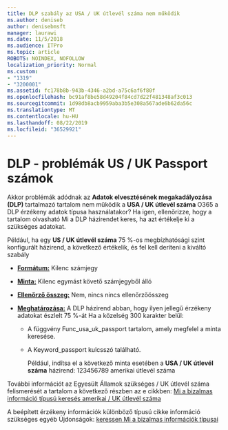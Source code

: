 ```yaml
---
title: DLP szabály az USA / UK útlevél száma nem működik
ms.author: deniseb
author: denisebmsft
manager: laurawi
ms.date: 11/5/2018
ms.audience: ITPro
ms.topic: article
ROBOTS: NOINDEX, NOFOLLOW
localization_priority: Normal
ms.custom:
- "1319"
- "3200001"
ms.assetid: fc178b8b-943b-4346-a2bd-a75c6af6f80f
ms.openlocfilehash: bc91af8be58d49204f84cd7d22f481348af3c013
ms.sourcegitcommit: 1d98db8acb9959aba3b5e308a567ade6b62da56c
ms.translationtype: MT
ms.contentlocale: hu-HU
ms.lasthandoff: 08/22/2019
ms.locfileid: "36529921"
---
```

# <a name="problems-with-dlp---usuk-passport-numbers"></a>DLP - problémák US / UK Passport számok

Akkor problémák adódnak az **Adatok elvesztésének megakadályozása (DLP)** tartalmazó tartalom nem működik a **USA / UK útlevél száma** O365 a DLP érzékeny adatok típusa használatakor? Ha igen, ellenőrizze, hogy a tartalom olvasható Mi a DLP házirendet keres, ha azt értékelje ki a szükséges adatokat.
  
Például, ha egy **US / UK útlevél száma** 75 %-os megbízhatósági szint konfigurált házirend, a következő értékelik, és fel kell deríteni a kiváltó szabály
  
- **[Formátum:](https://docs.microsoft.com/office365/securitycompliance/what-the-sensitive-information-types-look-for#format-77)** Kilenc számjegy

- **[Minta:](https://docs.microsoft.com/office365/securitycompliance/what-the-sensitive-information-types-look-for#pattern-77)** Kilenc egymást követő számjegyből álló

- **[Ellenőrző összeg:](https://docs.microsoft.com/office365/securitycompliance/what-the-sensitive-information-types-look-for#checksum-76)** Nem, nincs nincs ellenőrzőösszeg

- **[Meghatározása:](https://docs.microsoft.com/office365/securitycompliance/what-the-sensitive-information-types-look-for#definition-77)** A DLP házirend abban, hogy ilyen jellegű érzékeny adatokat észlelt 75 %-át Ha a közelség 300 karakter belül:

  - A függvény Func_usa_uk_passport tartalom, amely megfelel a minta keresése.

  - A Keyword_passport kulcsszó található.

    Például, indítsa el a következő minta esetében a **USA / UK útlevél száma** házirend: 123456789 amerikai útlevél száma

További információt az Egyesült Államok szükséges / UK útlevél száma felismerését a tartalom a következő részben az e cikkben: [Mi a bizalmas információ típusú keresés amerikai / UK útlevél száma](https://docs.microsoft.com/office365/securitycompliance/what-the-sensitive-information-types-look-for#us--uk-passport-number)
  
A beépített érzékeny információk különböző típusú cikke információ szükséges egyéb Újdonságok: [keressen Mi a bizalmas információk típusai](https://docs.microsoft.com/office365/securitycompliance/what-the-sensitive-information-types-look-for)
  